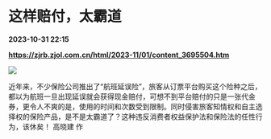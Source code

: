 # 这样赔付，太霸道

**2023-10-31 22:15**

**https://zjrb.zjol.com.cn/html/2023-11/01/content_3695504.htm**

![](https://zjrb.zjol.com.cn/images/2023-11/01/zjrb2023110100007v02b004.jpg)

  
近年来，不少保险公司推出了“航班延误险”，旅客从订票平台购买这个险种之后，都以为航班一旦出现延误就会获得现金赔付，可想不到平台赔付的只是一张代金券，更令人不爽的是，使用的时间和次数受到限制。同时侵害旅客知情权和自主选择权的保险产品，是不是太霸道了？这种违反消费者权益保护法和保险法的任性行为，该休矣！ 高晓建 作